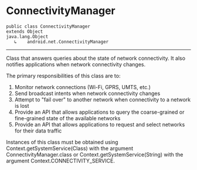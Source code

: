 # ConnectivityManager
```
public class ConnectivityManager
extends Object
java.lang.Object
   ↳ 	android.net.ConnectivityManager 
```   
----
Class that answers queries about the state of network connectivity. It also notifies applications when network connectivity changes.

The primary responsibilities of this class are to:

1. Monitor network connections (Wi-Fi, GPRS, UMTS, etc.)
2. Send broadcast intents when network connectivity changes
3. Attempt to "fail over" to another network when connectivity to a network is lost
4. Provide an API that allows applications to query the coarse-grained or fine-grained state of the available networks
5. Provide an API that allows applications to request and select networks for their data traffic

Instances of this class must be obtained using Context.getSystemService(Class) with the argument ConnectivityManager.class or Context.getSystemService(String) with the argument Context.CONNECTIVITY_SERVICE.